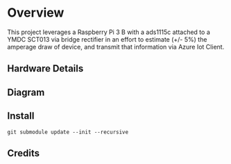 # Overview
This project leverages a Raspberry Pi 3 B with a ads1115c attached to a YMDC SCT013 via bridge rectifier in an effort to
estimate (+/- 5%) the amperage draw of device, and transmit that information via Azure Iot Client.

## Hardware Details

## Diagram

## Install

`git submodule update --init --recursive`

## Credits
